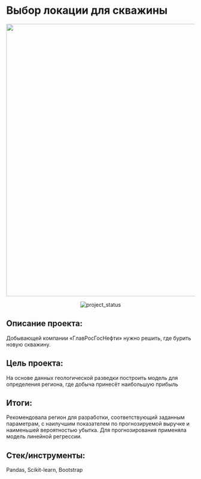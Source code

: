 # Выбор локации для скважины
<p align="center">
      <img src="https://i.ibb.co/fDHnm0D/oil.jpg" width="726">
</p>

<p align="center">
   <img src="https://img.shields.io/badge/project%20status-completed-turquoise" alt="project_status">
</p>

## Описание проекта:
Добывающей компании «ГлавРосГосНефти» нужно решить, где бурить новую скважину. 

## Цель проекта:
На основе данных геологической разведки построить модель для определения региона, где добыча принесёт наибольшую прибыль

## Итоги:
Рекомендовала регион для разработки, соответствующий заданным параметрам, с наилучшим показателем по прогнозируемой выручке и наименьшей вероятностью убытка. Для прогнозирования применяла модель линейной регрессии.

## Стек/инструменты:
Pandas, Scikit-learn, Bootstrap
